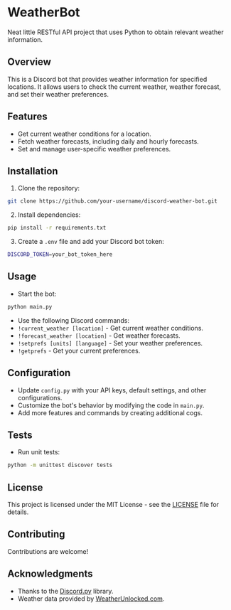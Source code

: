 # WeatherBot
 Neat little RESTful API project that uses Python to obtain relevant weather information.

## Overview

This is a Discord bot that provides weather information for specified locations. It allows users to check the current weather, weather forecast, and set their weather preferences.

## Features

- Get current weather conditions for a location.
- Fetch weather forecasts, including daily and hourly forecasts.
- Set and manage user-specific weather preferences.

## Installation

1. Clone the repository:

```bash
git clone https://github.com/your-username/discord-weather-bot.git
```

2. Install dependencies:

```bash
pip install -r requirements.txt
```

3. Create a `.env` file and add your Discord bot token:

```bash
DISCORD_TOKEN=your_bot_token_here
```

## Usage

- Start the bot:

```bash
python main.py
```

- Use the following Discord commands:
- `!current_weather [location]` - Get current weather conditions.
- `!forecast_weather [location]` - Get weather forecasts.
- `!setprefs [units] [language]` - Set your weather preferences.
- `!getprefs` - Get your current preferences.

## Configuration

- Update `config.py` with your API keys, default settings, and other configurations.
- Customize the bot's behavior by modifying the code in `main.py`.
- Add more features and commands by creating additional cogs.

## Tests

- Run unit tests:

```bash
python -m unittest discover tests
```

## License

This project is licensed under the MIT License - see the [LICENSE](LICENSE) file for details.

## Contributing

Contributions are welcome!

## Acknowledgments

- Thanks to the [Discord.py](https://discordpy.readthedocs.io/en/stable/) library.
- Weather data provided by [WeatherUnlocked.com](https://weatherunlocked.com/).


